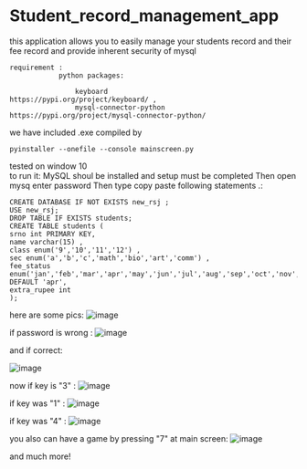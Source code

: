 # Student_record_management_app
this application allows you to easily manage your students record and their fee record and provide inherent security of mysql
```
requirement :
            python packages:

                keyboard                   https://pypi.org/project/keyboard/ ,
                mysql-connector-python    https://pypi.org/project/mysql-connector-python/ 
```
we have included .exe compiled by  
```
pyinstaller --onefile --console mainscreen.py 
```
tested on window 10<br>
to run it:
      MySQL shoul be installed and setup must be completed
      Then open mysq enter password
      Then type copy paste following statements .:
```
CREATE DATABASE IF NOT EXISTS new_rsj ;
USE new_rsj;
DROP TABLE IF EXISTS students;
CREATE TABLE students (
srno int PRIMARY KEY,
name varchar(15) ,
class enum('9','10','11','12') ,
sec enum('a','b','c','math','bio','art','comm') ,
fee_status enum('jan','feb','mar','apr','may','jun','jul','aug','sep','oct','nov','dec') DEFAULT 'apr',
extra_rupee int
);
```
here are some pics:
![image](https://user-images.githubusercontent.com/99308084/156081028-d207f288-d2e3-44d5-b31b-a2b2c7b5314e.png)

if password is wrong :
![image](https://user-images.githubusercontent.com/99308084/156081110-f4c13cec-b447-4fc1-b763-e1928df834b8.png)

and if correct:

![image](https://user-images.githubusercontent.com/99308084/156081138-fe547465-b923-4889-be04-f4d259a06e70.png)

now if key is "3" :
![image](https://user-images.githubusercontent.com/99308084/156081184-2b7338e3-3413-4db6-ad79-34c52c1e5c10.png)

if key was "1"  :
![image](https://user-images.githubusercontent.com/99308084/156081252-6bcc0588-5b38-445a-8c21-93c3bce3bbf3.png)

if key was "4" :
![image](https://user-images.githubusercontent.com/99308084/156081299-ed48d37a-cb92-4be6-a7e2-9844e0c265ea.png)

you also can have a game by pressing "7" at main screen:
![image](https://user-images.githubusercontent.com/99308084/156081374-16e5572f-9592-4dc0-9635-1a871ccf0a5c.png)

and much more!
